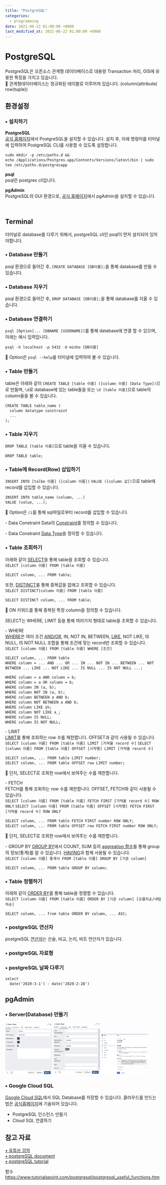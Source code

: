 ```yaml
---
title: "PostgreSQL"
categories:
  - programming
date: 2021-06-22 01:00:00 +0900
last_modified_at: 2021-06-22 01:00:00 +0900
---
```


# PostgreSQL
PostgreSQL은 오픈소스 관계형 데이터베이스로 대용량 Transaction 처리, GIS에 유용한 특징을 가지고 있습니다.  
🔎 관계형데이터베이스는 정규화된 테이블로 이루어져 있습니다.
(column(attribute) row(tuple))

## 환경설정
### • 설치하기
**PostgreSQL**  
[공식 홈페이지](https://postgresapp.com/)에서 PostgreSQL을 설치할 수 있습니다. 설치 후, 아래 명령어를 터미널에 입력하여 PostgreSQL CLI를 사용할 수 있도록 설정합니다.

```
sudo mkdir -p /etc/paths.d &&
echo /Applications/Postgres.app/Contents/Versions/latest/bin | sudo tee /etc/paths.d/postgresapp
```

**psql**  
psql은 postgres cli입니다.

**pgAdmin**  
PostgreSQL의 GUI 환경으로, [공식 홈페이지](https://www.pgadmin.org/download/)에서 pgAdmin을 설치할 수 있습니다.

<br>

## Terminal
터미널로 database를 다루기 위해서, postgreSQL cli인 psql이 먼저 설치되어 있어야합니다.

### • Database 만들기
psql 환경으로 들어간 후, `CREATE DATABASE [DB이름];`을 통해 database를 만들 수 있습니다.

### • Database 지우기
psql 환경으로 들어간 후, `DROP DATABASE [DB이름];`을 통해 database를 지울 수 있습니다.

### • Database 연결하기
`psql [Option]... [DBNAME [USERNAME]]`를 통해 database에 연결 할 수 있으며, 아래는 예시 입력입니다.  
```
psql -h localhost -p 5432 -U minho [DB이름]
```
🔎 Option은 `psql --help`를 터미널에 입력하여 볼 수 있습니다.

### • Table 만들기
table은 아래와 같이 `CREATE TABLE [table 이름] ([column 이름] [Data Type])`으로 만들며, `\d`로 database에 있는 table들을 또는 `\d [table 이름]`으로 table의 column들을 볼 수 있습니다.
```
CREATE TABLE table_name (
  column datatype constraint
  ...
);
```

### • Table 지우기
`DROP TABLE [table 이름]`으로 table을 지울 수 있습니다.
```
DROP TABLE table;
```
### • Table에 Record(Row) 삽입하기
`INSERT INTO [talbe 이름] ([column 이름])` `VALUE ([column 값])`으로 table에 record를 삽입할 수 있습니다.
```
INSERT INTO table_name (column, ...)
VALUE (value, ...);
```
🔎 Option은 `/i`를 통해 sql파일로부터 record를 삽입할 수 있습니다.

\- Data Constraint
Data의 [Constraint](https://www.postgresql.org/docs/13/ddl.html)를 정의할 수 있습니다.

\- Data Constraint
[Data Type](https://www.postgresql.org/docs/13/datatype.html)을 정의할 수 있습니다.

### • Table 조회하기
아래와 같이 [SELECT](https://www.tutorialspoint.com/postgresql/postgresql_select_query.htm)을 통해 table을 조회할 수 있습니다.  
`SELECT [column 이름] FROM [table 이름]`
```
SELECT column, ... FROM table;
```
또한, [DISTINCT](https://www.tutorialspoint.com/postgresql/postgresql_distinct_keyword.htm)를 통해 중복값을 없애고 조회할 수 있습니다.  
`SELECT DISTINCT[column 이름] FROM [table 이름]`
```
SELECT DISTINCT column, ... FROM table;
```
🔎 ON 키워드를 통해 중복된 특정 column을 정의할 수 있습니다.

SELECT는 WHERE, LIMIT 등을 통해 여러가지 형태로 table을 조회할 수 있습니다.

\- WHERE  
[WHERE](https://www.tutorialspoint.com/postgresql/postgresql_where_clause.htm)은 여러 조건 [AND/OR](https://www.tutorialspoint.com/postgresql/postgresql_and_or_clauses.htm), IN, NOT IN, BETWEEN, [LIKE](https://www.tutorialspoint.com/postgresql/postgresql_like_clause.htm), NOT LIKE, IS NULL, IS NOT NULL 조합을 통해 조건에 맞는 record만 조회할 수 있습니다.  
`SELECT [column 이름] FROM [table 이름] WHERE [조건]`
```
SELECT column, ... FROM table
WHERE column = ... AND ... OR ... IN ... NOT IN ... BETWEEN ... NOT BETWEEN ... LIKE ... NOT LIKE ... IS NULL ... IS NOT NULL ...;
```
```
WHERE column = a AND column = b;
WHERE column = a OR column = b;
WHERE column IN (a, b);
WHERE column NOT IN (a, b);
WHERE column BETWEEN a AND b;
WHERE column NOT BETWEEN a AND b;
WHERE column LIKE a%;
WHERE column NOT LIKE a_;
WHERE column IS NULL;
WHERE column IS NOT NULL;
```

\- LIMIT  
[LIMIT](https://www.tutorialspoint.com/postgresql/postgresql_limit_clause.htm)를 통해 조회하는 row 수를 제한합니다. OFFSET과 같이 사용될 수 있습니다.  
`SELECT [column 이름] FROM [table 이름] LIMIT [가져올 record 수]`
`SELECT [column 이름] FROM [table 이름] OFFSET [시작행] LIMIT [가져올 record 수]`
```
SELECT column, ... FROM table LIMIT number;
SELECT column, ... FROM table OFFSET row LIMIT number;
```
🔎 단지, SELECT로 조회한 row에서 보여주는 수를 제한합니다.

\- FETCH  
FETCH를 통해 조회하는 row 수를 제한합니다. OFFSET, FETCH와 같이 사용될 수 있습니다.  
`SELECT [column 이름] FROM [table 이름] FETCH FIRST [가져올 record 수] ROW ONLY`
`SELECT [column 이름] FROM [table 이름] OFFSET [시작행] FETCH FIRST [가져올 record 수] ROW ONLY`
```
SELECT column, ... FROM table FETCH FIRST number ROW ONLY;
SELECT column, ... FROM table OFFSET row FETCH FIRST number ROW ONLY;
```
🔎 단지, SELECT로 조회한 row에서 보여주는 수를 제한합니다.

\- GROUP BY
[GROUP BY](https://www.tutorialspoint.com/postgresql/postgresql_group_by.htm)에서 COUNT, SUM 등의 [aggreation 함수](https://www.postgresql.org/docs/13/functions-aggregate.html)를 통해 group의 정보(통계)를 알 수 있습니다. [HAVING](https://www.tutorialspoint.com/postgresql/postgresql_having_clause.htm)과 함께 사용될 수 있습니다.  
`SELECT [column 이름] 통계식 FROM [table 이름] GROUP BY [기준 column]`
```
SELECT column, ... FROM table GROUP BY column;
```

### • Table 정렬하기
아래와 같이 [ORDER BY](https://www.tutorialspoint.com/postgresql/postgresql_order_by.htm)를 통해 table을 정렬할 수 있습니다.  
`SELECT [column 이름] FROM [table 이름] ORDER BY [기준 column] [오름차순/내림차순]`
```
SELECT column, ... from table ORDER BY column, ... ASC;
```

### • postgreSQL 연산자
postgreSQL [연산자](https://www.tutorialspoint.com/postgresql/postgresql_operators.htm)는 산술, 비교, 논리, 비트 연산자가 있습니다.

### • postgreSQL 자료형

### • postgreSQL 날짜 다루기
```
select
  date('2020-3-1') - date('2020-2-28')
```

## pgAdmin
### • Server(Database) 만들기
<img src="/assets/images/pgAdmin_create_server1.png" alt="image" width="30%">
<img src="/assets/images/pgAdmin_create_server2.png" alt="image" width="30%">
<img src="/assets/images/pgAdmin_create_server3.png" alt="image" width="30%">

### • Google Cloud SQL
[Google Cloud SQL](https://cloud.google.com/sql)에서 SQL Database를 저장할 수 있습니다. 클라우드를 만드는 법은 [공식홈페이지](https://cloud.google.com/sql/docs/postgres/quickstart?hl=ko)에 기술되어 있습니다.
- PostgreSQL 인스턴스 만들기
- Cloud SQL 연결하기

## 참고 자료
[• 유튜브 강의](https://www.youtube.com/watch?v=qw--VYLpxG4)  
[• postgreSQL document](https://www.postgresql.org/docs/13/index.html)  
[• postgreSQL tutorial](https://www.postgresql.org/docs/online-resources/)

함수
https://www.tutorialspoint.com/postgresql/postgresql_useful_functions.htm